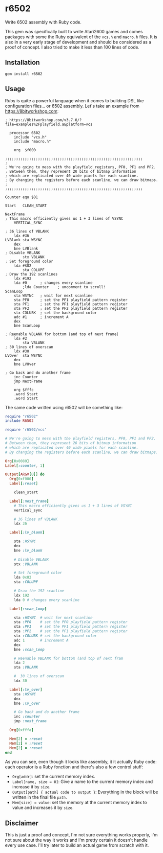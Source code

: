 # r6502

Write 6502 assembly with Ruby code.

This gem was specifically built to write Atari2600 games and comes packages with some the Ruby equivalent of the `vcs.h` and `macro.h` files. It is also in a very early stage of development and should be considered as a proof of concept. I also tried to make it less than 100 lines of code.

## Installation

```
gem install r6502
```

## Usage

Ruby is quite a powerful language when it comes to building DSL like configuration files... or 6502 assembly. Let's take an example from https://8bitworkshop.com:

```
; https://8bitworkshop.com/v3.7.0/?file=examples%2Fplayfield.a&platform=vcs

  processor 6502
	include "vcs.h"
	include "macro.h"

	org  $f000

;;;;;;;;;;;;;;;;;;;;;;;;;;;;;;;;;;;;;;;;;;;;;;;;;;;;;;;;;;;;;;;
;	
; We're going to mess with the playfield registers, PF0, PF1 and PF2.
; Between them, they represent 20 bits of bitmap information
; which are replicated over 40 wide pixels for each scanline.
; By changing the registers before each scanline, we can draw bitmaps.
;
;;;;;;;;;;;;;;;;;;;;;;;;;;;;;;;;;;;;;;;;;;;;;;;;;;;;;;;;;;;;;;;

Counter	equ $81

Start	CLEAN_START

NextFrame
; This macro efficiently gives us 1 + 3 lines of VSYNC
	VERTICAL_SYNC
	
; 36 lines of VBLANK
	ldx #36
LVBlank	sta WSYNC
	dex
	bne LVBlank
; Disable VBLANK
        stx VBLANK
; Set foreground color
	lda #$82
        sta COLUPF
; Draw the 192 scanlines
	ldx #192
	lda #0		; changes every scanline
        ;lda Counter    ; uncomment to scroll!
ScanLoop
	sta WSYNC	; wait for next scanline
	sta PF0		; set the PF1 playfield pattern register
	sta PF1		; set the PF1 playfield pattern register
	sta PF2		; set the PF2 playfield pattern register
	stx COLUBK	; set the background color
	adc #1		; increment A
	dex
	bne ScanLoop

; Reenable VBLANK for bottom (and top of next frame)
	lda #2
        sta VBLANK
; 30 lines of overscan
	ldx #30
LVOver	sta WSYNC
	dex
	bne LVOver
	
; Go back and do another frame
	inc Counter
	jmp NextFrame
	
	org $fffc
	.word Start
	.word Start
```

The same code written using r6502 will be something like:

```ruby
require "r6502"
include R6502

require 'r6502/vcs'

# We're going to mess with the playfield registers, PF0, PF1 and PF2.
# Between them, they represent 20 bits of bitmap information
# which are replicated over 40 wide pixels for each scanline.
# By changing the registers before each scanline, we can draw bitmaps.

Org[0x0080]
Label[:counter, 1]

Output[ARGV[0]] do
  Org[0xf000]
  Label[:reset]

    clean_start

  Label[:next_frame]
    # This macro efficiently gives us 1 + 3 lines of VSYNC
    vertical_sync

    # 36 lines of VBLANK
    ldx 36

  Label[:lv_blank]

    sta :WSYNC
    dex
    bne :lv_blank
    
    # Disable VBLANK
    stx :VBLANK

    # Set foreground color
    lda 0x82
    sta :COLUPF

    # Draw the 192 scanline
    ldx 192
    lda 0 # changes every scanline

  Label[:scan_loop]

    sta :WSYNC  # wait for next scanline
    sta :PF0    # set the PF0 playfield pattern register
    sta :PF1    # set the PF1 playfield pattern register
    sta :PF2    # set the PF1 playfield pattern register
    stx :COLUBK # set the background color
    adc 1       # increment A
    dex
    bne :scan_loop

    # Reenable VBLANK for bottom (and top of next fram
    lda 2
    sta :VBLANK

    #  30 lines of overscan
    ldx 30

  Label[:lv_over]
    sta :WSYNC
    dex
    bne :lv_over

    # Go back and do another frame
    inc :counter
    jmp :next_frame

  Org[0xfffa]

  Mem[2] = :reset
  Mem[2] = :reset
  Mem[2] = :reset
end
```

As you can see, even though it looks like assembly, it it actually Ruby code: each operator is a Ruby fonction and there's also a few control stuff:

* `Org[addr]`: set the current memory index.
* `Label[name, size = 0]`: Give a name to the current memory index and increase it by `size`.
* `Output[path] { actual code to output }`: Everything in the block will be written in the final file `path`.
* `Mem[size] = value`: set the memory at the current memory index to value and increases it by `size`.

## Disclaimer

This is just a proof and concept, I'm not sure everything works properly, I'm not sure about the way it works and I'm pretty certain it doesn't handle every use case. I'll try later to build an actual game from scratch with it.

